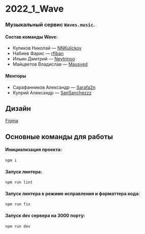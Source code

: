 # 2022_1_Wave

### Музыкальный сервис `Waves.music`.

#### Состав команды Wave:
* Куликов Николай &mdash; [NNKulickov](https://github.com/NNKulickov)
* Набиев Фарис &mdash; [rflban](https://github.com/rflban)
* Ильин Дмитрий &mdash; [Neytrinoo](https://github.com/Neytrinoo)
* Майцветов Владислав &mdash; [Mausved](https://github.com/Mausved)

#### Менторы
* Сарафанников Александр  &mdash; [Sarafa2n](https://github.com/Sarafa2n)
* Куприй Александр  &mdash; [SanSanchezzz](https://github.com/SanSanchezzz)

## Дизайн
[Figma](https://www.figma.com/file/w4crBLh2y0BzmC7fO81rd7/Wave?node-id=0%3A1)

## Основные команды для работы 
#### Инициализация проекта:
```
npm i
```

#### Запуск линтера:
```
npm run lint
```

#### Запуск линтера в режиме исправления и форматтера кода:
```
npm run fix
```

#### Запуск dev сервера на 3000 порту:
```
npm run dev
```
